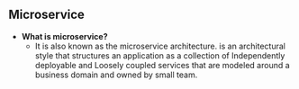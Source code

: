 ## Microservice

- **What is microservice?**
  - It is also known as the microservice architecture. is an architectural style that structures an application as a collection of Independently deployable and Loosely coupled services that are modeled around a business domain and owned by small team.
 
